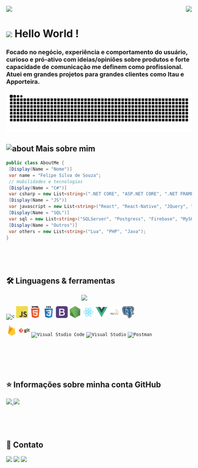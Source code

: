 <p>
  <a href="https://count.getloli.com/"><img src="https://count.getloli.com/get/@:feeh-lip"></a>
  <img src="https://weather-icon.journeyad.repl.co/@uberlandia?v=1" align="right">
</p>

<h1><img src="https://emojis.slackmojis.com/emojis/images/1531849430/4246/blob-sunglasses.gif?1531849430" width="30"/> Hello World ! </h1>

### Focado no negócio, experiência e comportamento do usuário, curioso e pró-ativo com ideias/opiniões sobre produtos e forte capacidade de comunicação me definem como profissional. Atuei em grandes projetos para grandes clientes como Itau e Apporteira.

![Snake animation](https://github.com/GuillaumeFalourd/GuillaumeFalourd/blob/output/github-contribution-grid-snake.svg)

[//]: <Usado como referencia o perfil do GuillaumeFalourd: https://github.com/GuillaumeFalourd>

## <img width="45" alt="about" src="https://raw.github.com/elizarov/elizarov/master/about.png"> Mais sobre mim

```csharp
public class AboutMe {
 [Display(Name = "Nome")]
 var name = "Felipe Silva de Souza";
 // Habilidades e tecnologias
 [Display(Name = "C#")]
 var csharp = new List<string>(".NET CORE", "ASP.NET CORE", ".NET FRAMEWORK");
 [Display(Name = "JS")]
 var javascript = new List<string>("React", "React-Native", "JQuery", "Node.Js");
 [Display(Name = "SQL")]
 var sql = new List<string>("SQLServer", "Postgress", "Firebase", "MySQL");
 [Display(Name = "Outros")]
 var others = new List<string>("Lua", "PHP", "Java");
}
```

<br/>
<br/>
<br/>

## 🛠 Linguagens & ferramentas
<img align="right" width="300" src="https://i2.wp.com/allhtaccess.info/wp-content/uploads/2018/03/programming.gif?fit=1281%2C716&ssl=1" />
<br/>

<code><img height="32" src="https://seeklogo.com/images/C/c-sharp-c-logo-02F17714BA-seeklogo.com.png" alt="c"/></code>
<code><img height="32" src="https://raw.githubusercontent.com/github/explore/80688e429a7d4ef2fca1e82350fe8e3517d3494d/topics/javascript/javascript.png" alt="Javascript"/></code>
<code><img height="32" src="https://raw.githubusercontent.com/github/explore/80688e429a7d4ef2fca1e82350fe8e3517d3494d/topics/html/html.png" alt="HTML5"/></code>
<code><img height="32" src="https://raw.githubusercontent.com/github/explore/80688e429a7d4ef2fca1e82350fe8e3517d3494d/topics/css/css.png" alt="CSS"/></code>
<code><img height="32" src="https://raw.githubusercontent.com/github/explore/80688e429a7d4ef2fca1e82350fe8e3517d3494d/topics/bootstrap/bootstrap.png" alt="Bootstrap"/></code>
<code><img height="32" src="https://raw.githubusercontent.com/github/explore/80688e429a7d4ef2fca1e82350fe8e3517d3494d/topics/nodejs/nodejs.png" alt="Nodejs"/></code>
<code><img height="32" src="https://raw.githubusercontent.com/github/explore/80688e429a7d4ef2fca1e82350fe8e3517d3494d/topics/react/react.png" alt="React"/></code>
<code><img height="32" src="https://raw.githubusercontent.com/github/explore/80688e429a7d4ef2fca1e82350fe8e3517d3494d/topics/vue/vue.png" alt="Angular"/></code>
<code><img height="32" src="https://raw.githubusercontent.com/github/explore/80688e429a7d4ef2fca1e82350fe8e3517d3494d/topics/mysql/mysql.png" alt="MySQL"/></code>
<code><img height="32" src="https://raw.githubusercontent.com/github/explore/80688e429a7d4ef2fca1e82350fe8e3517d3494d/topics/postgresql/postgresql.png" alt="PostegreSQL"/></code>

<code><img height="30" src="https://raw.githubusercontent.com/github/explore/80688e429a7d4ef2fca1e82350fe8e3517d3494d/topics/firebase/firebase.png"></code>
<code><img height="30" src="https://raw.githubusercontent.com/github/explore/80688e429a7d4ef2fca1e82350fe8e3517d3494d/topics/git/git.png"></code>
<code><img height="32" src="https://user-images.githubusercontent.com/674621/71187801-14e60a80-2280-11ea-94c9-e56576f76baf.png" alt="Visual Studio Code"/></code>
<code><img height="32" src="https://upload.wikimedia.org/wikipedia/commons/thumb/c/cd/Visual_Studio_2017_Logo.svg/1200px-Visual_Studio_2017_Logo.svg.png" alt="Visual Studio"/></code>
<code><img height="32" src="https://seeklogo.com/images/P/postman-logo-F43375A2EB-seeklogo.com.png" alt="Postman"/></code>  


<br/>
<br/>
<br/>
<br/>



## ⭐ Informações sobre minha conta GitHub
  
<!-- <p align="center">
<a href="https://github.com/feeh-lip">
  <img height="180em" src="https://github-readme-streak-stats.herokuapp.com/?user=feeh-lip&theme=tokyonight"/>
</a>
</p> -->

<p align="left">
<a href="https://github.com/feeh-lip">
  <img height="180em" src="https://github-readme-stats.vercel.app/api/?username=feeh-lip&theme=default&count_private=true&show_icons=true"/>
  <img height="180em" src="https://github-readme-stats.vercel.app/api/top-langs/?username=feeh-lip&theme=default&layout=compact&langs_count=8"/>
</a>
</p>

<br/>
<br/>
<br/>

##   🤝 Contato
<a href="mailto:feeh.kcs@hotmail.com"><img src="https://img.shields.io/badge/Microsoft_Outlook-0078D4?style=for-the-badge&logo=microsoft-outlook&logoColor=white"/></a>
<a href="https://www.linkedin.com/in/felipe-silva-de-souza-b5a113195/"><img src="https://img.shields.io/badge/LinkedIn-0077B5?style=for-the-badge&logo=linkedin&logoColor=white"/></a>
<a href="https://github.com/feeh-lip"><img src="https://img.shields.io/badge/GitHub-100000?style=for-the-badge&logo=github&logoColor=white"/></a>
</a>




